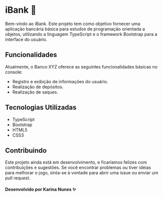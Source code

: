 # iBank 🏦
Bem-vindo ao iBank. Este projeto tem como objetivo fornecer uma aplicação bancária básica para estudos de programação orientada a objetos, utilizando a linguagem TypeScript e o framework Bootstrap para a interface do usuário.

## Funcionalidades
Atualmente, o Banco XYZ oferece as seguintes funcionalidades básicas no console:
- Registro e exibição de informações do usuário.
- Realização de depósitos.
- Realização de saques.

## Tecnologias Utilizadas
- TypeScript
- Bootstrap
- HTML5
- CSS3

## Contribuindo

Este projeto ainda está em desenvolvimento, e ficaríamos felizes com contribuições e sugestões. Se você encontrar problemas ou tiver ideias para melhorar o jogo, sinta-se à vontade para abrir uma issue ou enviar um pull request.

#### Desenvolvido por Karina Nunes ✨
